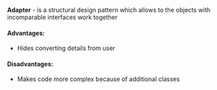 **Adapter** - is a structural design pattern which allows to the objects with incomparable interfaces work together

#### Advantages:
* Hides converting details from user

#### Disadvantages:
* Makes code more complex because of additional classes